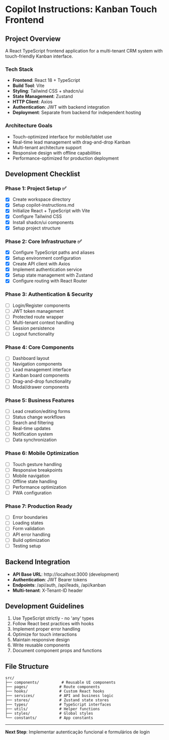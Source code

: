 # Copilot Instructions: Kanban Touch Frontend

## Project Overview
A React TypeScript frontend application for a multi-tenant CRM system with touch-friendly Kanban interface.

### Tech Stack
- **Frontend**: React 18 + TypeScript
- **Build Tool**: Vite
- **Styling**: Tailwind CSS + shadcn/ui
- **State Management**: Zustand
- **HTTP Client**: Axios
- **Authentication**: JWT with backend integration
- **Deployment**: Separate from backend for independent hosting

### Architecture Goals
- Touch-optimized interface for mobile/tablet use
- Real-time lead management with drag-and-drop Kanban
- Multi-tenant architecture support
- Responsive design with offline capabilities
- Performance-optimized for production deployment

## Development Checklist

### Phase 1: Project Setup ✅
- [x] Create workspace directory
- [x] Setup copilot-instructions.md
- [x] Initialize React + TypeScript with Vite
- [x] Configure Tailwind CSS
- [x] Install shadcn/ui components
- [x] Setup project structure

### Phase 2: Core Infrastructure ✅
- [x] Configure TypeScript paths and aliases
- [x] Setup environment configuration
- [x] Create API client with Axios
- [x] Implement authentication service
- [x] Setup state management with Zustand
- [x] Configure routing with React Router

### Phase 3: Authentication & Security
- [ ] Login/Register components
- [ ] JWT token management
- [ ] Protected route wrapper
- [ ] Multi-tenant context handling
- [ ] Session persistence
- [ ] Logout functionality

### Phase 4: Core Components
- [ ] Dashboard layout
- [ ] Navigation components
- [ ] Lead management interface
- [ ] Kanban board components
- [ ] Drag-and-drop functionality
- [ ] Modal/drawer components

### Phase 5: Business Features
- [ ] Lead creation/editing forms
- [ ] Status change workflows
- [ ] Search and filtering
- [ ] Real-time updates
- [ ] Notification system
- [ ] Data synchronization

### Phase 6: Mobile Optimization
- [ ] Touch gesture handling
- [ ] Responsive breakpoints
- [ ] Mobile navigation
- [ ] Offline state handling
- [ ] Performance optimization
- [ ] PWA configuration

### Phase 7: Production Ready
- [ ] Error boundaries
- [ ] Loading states
- [ ] Form validation
- [ ] API error handling
- [ ] Build optimization
- [ ] Testing setup

## Backend Integration
- **API Base URL**: http://localhost:3000 (development)
- **Authentication**: JWT Bearer tokens
- **Endpoints**: /api/auth, /api/leads, /api/kanban
- **Multi-tenant**: X-Tenant-ID header

## Development Guidelines
1. Use TypeScript strictly - no 'any' types
2. Follow React best practices with hooks
3. Implement proper error handling
4. Optimize for touch interactions
5. Maintain responsive design
6. Write reusable components
7. Document component props and functions

## File Structure
```
src/
├── components/          # Reusable UI components
├── pages/              # Route components
├── hooks/              # Custom React hooks
├── services/           # API and business logic
├── stores/             # Zustand state stores
├── types/              # TypeScript interfaces
├── utils/              # Helper functions
├── styles/             # Global styles
└── constants/          # App constants
```

---
**Next Step**: Implementar autenticação funcional e formulários de login
